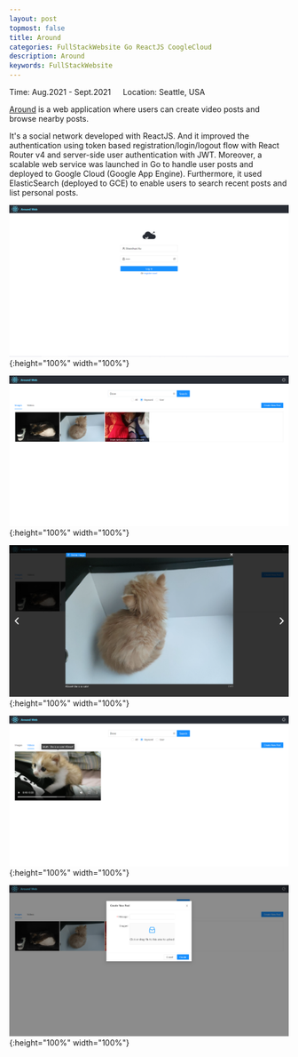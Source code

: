 ```yaml
---
layout: post
topmost: false
title: Around
categories: FullStackWebsite Go ReactJS CoogleCloud
description: Around
keywords: FullStackWebsite
---
```


Time: Aug.2021 - Sept.2021 &emsp; Location: Seattle, USA

[Around](https://github.com/Leluth/Around) is a web application where users can create video posts and browse nearby posts.

It's a social network developed with ReactJS. And it improved the authentication using token based registration/login/logout flow with React Router 
v4 and server-side user authentication with JWT. Moreover, a scalable web service was launched in Go to handle user posts and deployed to Google Cloud (Google App Engine). Furthermore, it used ElasticSearch (deployed to GCE) to enable users to search recent posts and list personal posts.

![@2x](/images/posts/go/around-login.png){:height="100%" width="100%"}

![@2x](/images/posts/go/around-home.png){:height="100%" width="100%"}

![@2x](/images/posts/go/around-image.png){:height="100%" width="100%"}

![@2x](/images/posts/go/around-video.png){:height="100%" width="100%"}

![@2x](/images/posts/go/around-upload.png){:height="100%" width="100%"}
